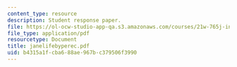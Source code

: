 ```yaml
---
content_type: resource
description: Student response paper.
file: https://ol-ocw-studio-app-qa.s3.amazonaws.com/courses/21w-765j-interactive-and-non-linear-narrative-theory-and-practice-spring-2004/b4315a1fcba688ae967bc379506f3990_janelifebyperec.pdf
file_type: application/pdf
resourcetype: Document
title: janelifebyperec.pdf
uid: b4315a1f-cba6-88ae-967b-c379506f3990
---
```

